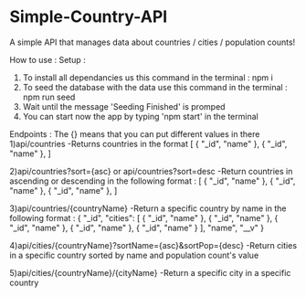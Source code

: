 # Simple-Country-API
 A simple API that manages data about countries / cities / population counts!
 
How to use :
 Setup :
1) To install all dependancies us this command in the terminal : npm i
2) To seed the database with the data use this command in the terminal : npm run seed
3) Wait until the message 'Seeding Finished' is promped
4) You can start now the app by typing 'npm start' in the terminal

 Endpoints :
 The {} means that you can put different values in there
1)api/countries
-Returns countries in the format 
[
    {
        "_id",
        "name"
    },
    {
        "_id",
        "name"
    },
]    

2)api/countries?sort={asc} or api/countries?sort=desc
-Return countries in ascending or descending in the following format : 
[
    {
        "_id",
        "name"
    },
    {
        "_id",
        "name"
    },
    {
        "_id",
        "name"
    },
]

3)api/countries/{countryName}
-Return a specific country by name in the following format :
{
    "_id",
    "cities": [
        {
            "_id",
            "name"
        },
        {
            "_id",
            "name"
        },
        {
            "_id",
            "name"
        },
        {
            "_id",
            "name"
        },
        {
            "_id",
            "name"
        }
    ],
    "name",
    "__v"
}


4)api/cities/{countryName}?sortName={asc}&sortPop={desc}
-Return cities in a specific country sorted by name and population count's value


5)api/cities/{countryName}/{cityName}
-Return a specific city in a specific country
